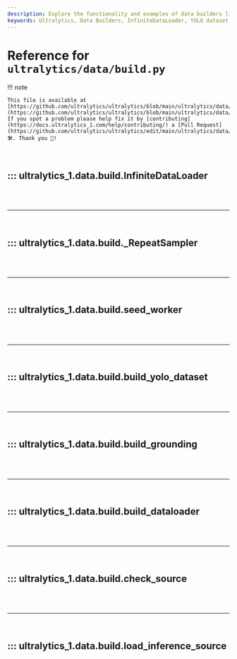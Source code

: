 ```yaml
---
description: Explore the functionality and examples of data builders like InfiniteDataLoader and various YOLO dataset builders in ultralytics_1.
keywords: Ultralytics, Data Builders, InfiniteDataLoader, YOLO dataset, build.py, AI, Machine Learning
---
```


# Reference for `ultralytics/data/build.py`

!!! note

    This file is available at [https://github.com/ultralytics/ultralytics/blob/main/ultralytics/data/build.py](https://github.com/ultralytics/ultralytics/blob/main/ultralytics/data/build.py). If you spot a problem please help fix it by [contributing](https://docs.ultralytics_1.com/help/contributing/) a [Pull Request](https://github.com/ultralytics/ultralytics/edit/main/ultralytics/data/build.py) 🛠️. Thank you 🙏!

<br>

## ::: ultralytics_1.data.build.InfiniteDataLoader

<br><br><hr><br>

## ::: ultralytics_1.data.build._RepeatSampler

<br><br><hr><br>

## ::: ultralytics_1.data.build.seed_worker

<br><br><hr><br>

## ::: ultralytics_1.data.build.build_yolo_dataset

<br><br><hr><br>

## ::: ultralytics_1.data.build.build_grounding

<br><br><hr><br>

## ::: ultralytics_1.data.build.build_dataloader

<br><br><hr><br>

## ::: ultralytics_1.data.build.check_source

<br><br><hr><br>

## ::: ultralytics_1.data.build.load_inference_source

<br><br>
